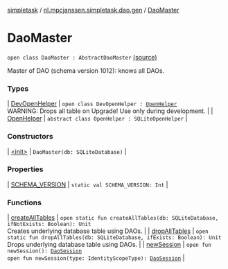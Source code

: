 [simpletask](../../index.md) / [nl.mpcjanssen.simpletask.dao.gen](../index.md) / [DaoMaster](.)

# DaoMaster

`open class DaoMaster : AbstractDaoMaster` [(source)](https://github.com/mpcjanssen/simpletask-android/blob/master/src/main/java/nl/mpcjanssen/simpletask/dao/gen/DaoMaster.java#L18)

Master of DAO (schema version 1012): knows all DAOs.

### Types

| [DevOpenHelper](-dev-open-helper/index.md) | `open class DevOpenHelper : `[`OpenHelper`](-open-helper/index.md)<br>WARNING: Drops all table on Upgrade! Use only during development. |
| [OpenHelper](-open-helper/index.md) | `abstract class OpenHelper : SQLiteOpenHelper` |

### Constructors

| [&lt;init&gt;](-init-.md) | `DaoMaster(db: SQLiteDatabase)` |

### Properties

| [SCHEMA_VERSION](-s-c-h-e-m-a_-v-e-r-s-i-o-n.md) | `static val SCHEMA_VERSION: Int` |

### Functions

| [createAllTables](create-all-tables.md) | `open static fun createAllTables(db: SQLiteDatabase, ifNotExists: Boolean): Unit`<br>Creates underlying database table using DAOs. |
| [dropAllTables](drop-all-tables.md) | `open static fun dropAllTables(db: SQLiteDatabase, ifExists: Boolean): Unit`<br>Drops underlying database table using DAOs. |
| [newSession](new-session.md) | `open fun newSession(): `[`DaoSession`](../-dao-session/index.md)<br>`open fun newSession(type: IdentityScopeType): `[`DaoSession`](../-dao-session/index.md) |

